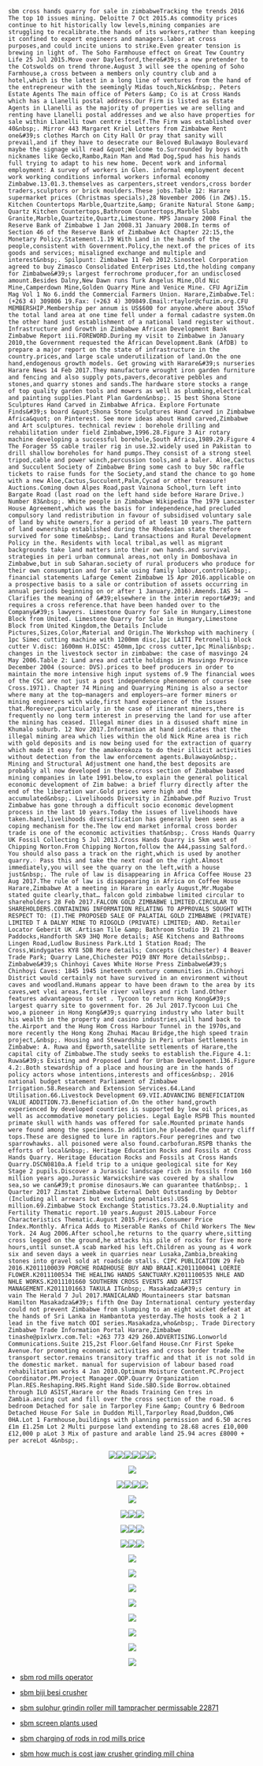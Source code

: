 
```
sbm cross hands quarry for sale in zimbabweTracking the trends 2016 The top 10 issues mining. Deloitte 7 Oct 2015.As commodity prices continue to hit historically low levels,mining companies are struggling to recalibrate.the hands of its workers,rather than keeping it confined to expert engineers and managers.labor at cross purposes,and could incite unions to strike.Even greater tension is brewing in light of. The Soho Farmhouse effect on Great Tew Country Life 25 Jul 2015.Move over Daylesford,there&#39;s a new pretender to the Cotswolds on trend throne.August 3 will see the opening of Soho Farmhouse,a cross between a members only country club and a hotel,which is the latest in a long line of ventures from the hand of the entrepreneur with the seemingly Midas touch,Nick&nbsp;. Peters Estate Agents The main office of Peters &amp; Co is at Cross Hands which has a Llanelli postal address.Our Firm is listed as Estate Agents in Llanelli as the majority of properties we are selling and renting have Llanelli postal addresses and we also have properties for sale within Llanelli town centre itself.The Firm was established over 40&nbsp;. Mirror 443 Margaret Kriel Letters from Zimbabwe Rent one&#39;s clothes March on City Hall Or pray that sanity will prevail,and if they have to desecrate our Beloved Bulawayo Boulevard maybe the signage will read &quot;Welcome to.Surrounded by boys with nicknames like Gecko,Rambo,Rain Man and Mad Dog,Spud has his hands full trying to adapt to his new home. Decent work and informal employment: A survey of workers in Glen. informal employment decent work working conditions informal workers informal economy Zimbabwe.13.01.3.themselves as carpenters,street vendors,cross border traders,sculptors or brick moulders.These jobs.Table 12: Harare supermarket prices (Christmas specials),28 November 2006 (in ZW$).15. Kitchen Countertops Marble,Quartzite,&amp; Granite Natural Stone &amp; Quartz Kitchen Countertops,Bathroom Countertops,Marble Slabs Granite,Marble,Quartzite,Quartz,Limestone. MPS January 2008 Final the Reserve Bank of Zimbabwe 1 Jan 2008.31 January 2008.In terms of Section 46 of the Reserve Bank of Zimbabwe Act Chapter 22:15,the Monetary Policy.Statement.1.19 With Land in the hands of the people,consistent with Government.Policy,the next.of the prices of its goods and services; misaligned exchange and multiple and interest&nbsp;. Spilpunt: Zimbabwe 11 Feb 2012.Sinosteel Corporation agreed to buy Zimasco Consolidated Enterprises Ltd,the holding company for Zimbabwe&#39;s largest ferrochrome producer,for an undisclosed amount.Besides Dalny,New Dawn runs Turk Angelus Mine,Old Nic Mine,Camperdown Mine,Golden Quarry Mine and Venice Mine. CFU AgriZim Mag Vol 1 No 6.indd the Commercial Farmers Union. Harare,Zimbabwe.Tel: (+263 4) 309806 19.Fax: (+263 4) 309849.Email:rtaylor@cfuzim.org.CFU MEMBERSHIP.Membership per annum is US$600 for anyone.where about 35%of the total land area at one time fell under a formal cadastre system.On the other hand just establishment of a national land register without. Infrastructure and Growth in Zimbabwe African Development Bank Zimbabwe Report iii.FOREWORD.During my visit to Zimbabwe in January 2010,the Government requested the African Development.Bank (AfDB) to prepare a major report on the state of infrastructure in the country.prices,and large scale underutilization of land.On the one hand,endogenous growth models. Get growing with Harare&#39;s nurseries Harare News 14 Feb 2017.They manufacture wrought iron garden furniture and fencing and also supply pots,pavers,decorative pebbles and stones,and quarry stones and sands.The hardware store stocks a range of top quality garden tools and mowers as well as plumbing,electrical and painting supplies.Plant Plan Garden&nbsp;. 15 best Shona Stone Sculptures Hand Carved in Zimbabwe Africa. Explore Fortunate Finds&#39;s board &quot;Shona Stone Sculptures Hand Carved in Zimbabwe Africa&quot; on Pinterest. See more ideas about Hand carved,Zimbabwe and Art sculptures. technical review : borehole drilling and rehabilitation under field Zimbabwe,1996.28.Figure 3 Air rotary machine developing a successful borehole,South Africa,1989.29.Figure 4 The Forager 55 cable trailer rig in use.32.widely used in Pakistan to drill shallow boreholes for hand pumps.They consist of a strong steel tripod,cable and power winch,percussion tools,and a baler. Aloe,Cactus and Succulent Society of Zimbabwe Bring some cash to buy 50c raffle tickets to raise funds for the Society,and stand the chance to go home with a new Aloe,Cactus,Succulent,Palm,Cycad or other treasure! Auctions.Coming down Alpes Road,past Vainona School,turn left into Bargate Road (last road on the left hand side before Harare Drive.) Number 83&nbsp;. White people in Zimbabwe Wikipedia The 1979 Lancaster House Agreement,which was the basis for independence,had precluded compulsory land redistribution in favour of subsidised voluntary sale of land by white owners,for a period of at least 10 years.The pattern of land ownership established during the Rhodesian state therefore survived for some time&nbsp;. Land transactions and Rural Development Policy in the. Residents with local tribal,as well as migrant backgrounds take land matters into their own hands.and survival strategies in peri urban communal areas,not only in Domboshava in Zimbabwe,but in sub Saharan.society of rural producers who produce for their own consumption and for sale using family labour,control&nbsp;. financial statements Lafarge Cement Zimbabwe 15 Apr 2016.applicable on a prospective basis to a sale or contribution of assets occurring in annual periods beginning on or after 1 January.2016).Amends.IAS 34 — Clarifies the meaning of &#39;elsewhere in the interim report&#39; and requires a cross reference.that have been handed over to the Company&#39;s lawyers. Limestone Quarry for Sale in Hungary,Limestone Block from United. Limestone Quarry for Sale in Hungary,Limestone Block from United Kingdom,the Details Include Pictures,Sizes,Color,Material and Origin.The Workshop with machinery ( 1pc Simec cutting machine with 1200mm disc,1pc LAITI Petronelli block cutter V.disc: 1600mm H.DISC: 450mm,1pc cross cutter,1pc Minali&nbsp;. changes in the livestock sector in zimbabwe: the case of masvingo 24 May 2006.Table 2: Land area and cattle holdings in Masvingo Province December 2004 (source: DVS).prices to beef producers in order to maintain the more intensive high input systems of.9 The financial woes of the CSC are not just a post independence phenomenon of course (see Cross.1971). Chapter 74 Mining and Quarrying Mining is also a sector where many at the top—managers and employers—are former miners or mining engineers with wide,first hand experience of the issues that.Moreover,particularly in the case of itinerant miners,there is frequently no long term interest in preserving the land for use after the mining has ceased. Illegal miner dies in a disused shaft mine in Khumalo suburb. 12 Nov 2017.Information at hand indicates that the illegal mining area which lies within the old Nick Mine area is rich with gold deposits and is now being used for the extraction of quarry which made it easy for the amakorokoza to do their illicit activities without detection from the law enforcement agents.Bulawayo&nbsp;. Mining and Structural Adjustment one hand,the best deposits are probably all now developed in these.cross section of Zimbabwe based mining companies in late 1991.below,to explain the general political economic development of Zim babwe: a brief flurry directly after the end of the liberation war.Gold prices were high and the accumulated&nbsp;. Livelihoods Diversity in Zimbabwe.pdf Ruzivo Trust Zimbabwe has gone through a difficult socio economic development process in the last 10 years.Today the issues of livelihoods have taken.hand,livelihoods diversification has generally been seen as a coping mechanism for the.The low end market informal cross border trade is one of the economic activities that&nbsp;. Cross Hands Quarry UK Fossil Collecting 5 Jul 2013.Cross Hands Quarry is 5km west of Chipping Norton.From Chipping Norton,follow the A44,passing Salford.♢ You should also pass a track on the right,which is used by another quarry.♢ Pass this and take the next road on the right.Almost immediately,you will see the quarry on the left,with a house just&nbsp;. The rule of law is disappearing in Africa Coffee House 23 Aug 2017.The rule of law is disappearing in Africa on Coffee House Harare,Zimbabwe At a meeting in Harare in early August,Mr.Mugabe stated quite clearly,that… falcon gold zimbabwe limited circular to shareholders 28 Feb 2017.FALCON GOLD ZIMBABWE LIMITED.CIRCULAR TO SHAREHOLDERS.CONTAINING INFORMATION RELATING TO APPROVALS SOUGHT WITH RESPECT TO: (I).THE PROPOSED SALE OF PALATIAL GOLD ZIMBABWE (PRIVATE) LIMITED T A DALNY MINE TO RIOGOLD (PRIVATE) LIMITED; AND. Retailer Locator Geberit UK .Artisan Tile &amp; Bathroom Studio 19 21 The Paddocks,Handforth SK9 3HQ More details; ASE Kitchens and Bathrooms Lingen Road,Ludlow Business Park.Ltd 1 Station Road; The Cross,Windygates KY8 5DB More details; Concepts (Chichester) 4 Beaver Trade Park; Quarry Lane,Chichester PO19 8NY More details&nbsp;. Zimbabwe&#39;s Chinhoyi Caves White Horse Press Zimbabwe&#39;s Chinhoyi Caves: 1845 1945 ineteenth century communities in.Chinhoyi District would certainly not have survived in an environment without caves and woodland.Humans appear to have been drawn to the area by its caves,wet vlei areas,fertile river valleys and rich land.Other features advantageous to set . Tycoon to return Hong Kong&#39;s largest quarry site to government for. 26 Jul 2017.Tycoon Lui Che woo,a pioneer in Hong Kong&#39;s quarrying industry who later built his wealth in the property and casino industries,will hand back to the.Airport and the Hung Hom Cross Harbour Tunnel in the 1970s,and more recently the Hong Kong Zhuhai Macau Bridge,the high speed train project,&nbsp;. Housing and Stewardship in Peri urban Settlements in Zimbabwe: A. Ruwa and Epworth,satellite settlements of Harare,the capital city of Zimbabwe.The study seeks to establish the.Figure 4.1: Ruwa&#39;s Existing and Proposed Land for Urban Development.136.Figure 4.2:.Both stewardship of a place and housing are in the hands of policy actors whose intentions,interests and offices&nbsp;. 2016 national budget statement Parliament of Zimbabwe Irrigation.58.Research and Extension Services.64.Land Utilisation.66.Livestock Development 69.VII.ADVANCING BENEFICIATION VALUE ADDITION.73.Beneficiation of.On the other hand,growth experienced by developed countries is supported by low oil prices,as well as accommodative monetary policies. Legal Eagle RSPB This mounted primate skull with hands was offered for sale.Mounted primate hands were found among the specimens.In addition,he pleaded.the quarry cliff tops.These are designed to lure in raptors.Four peregrines and two sparrowhawks. all poisoned were also found.carbofuran.RSPB thanks the efforts of local&nbsp;. Heritage Education Rocks and Fossils at Cross Hands Quarry. Heritage Education Rocks and Fossils at Cross Hands Quarry.DSCN0810a.A field trip to a unique geological site for Key Stage 2 pupils.Discover a Jurassic landscape rich in fossils from 160 million years ago.Jurassic Warwickshire was covered by a shallow sea,so we can&#39;t promise dinosaurs.We can guarantee that&nbsp;. 1 Quarter 2017 Zimstat Zimbabwe External Debt Outstanding by Debtor (Including all arrears but excluding penalties).US$ million.69.Zimbabwe Stock Exchange Statistics.73.24.0.Nuptiality and Fertility Thematic report.10 years.August 2015.Labour Force Characteristics Thematic.August 2015.Prices.Consumer Price Index.Monthly. Africa Adds to Miserable Ranks of Child Workers The New York. 24 Aug 2006.After school,he returns to the quarry where,sitting cross legged on the ground,he attacks his pile of rocks for five more hours,until sunset.A scab marked his left.Children as young as 4 work six and seven days a week in quarries near Lusaka,Zambia,breaking stones into gravel sold at roadside stalls. CIPC PUBLICATION 29 Feb 2016.K2011100039 PORCHE ROADHOUSE BUY AND BRAAI.K2011100041 LOERIE FLOWER.K2011100534 THE HEALING HANDS SANCTUARY.K2011100535 NHLE AND NHLE WORKS.K2011101660 SOUTHERN CROSS EVENTS AND ARTIST MANAGEMENT.K2011101663 TAKULA IT&nbsp;. Masakadza&#39;s century in vain The Herald 7 Jul 2017.MANICALAND Mountaineers star batsman Hamilton Masakadza&#39;s fifth One Day International century yesterday could not prevent Zimbabwe from slumping to an eight wicket defeat at the hands of Sri Lanka in Hambantota yesterday.The hosts took a 2 1 lead in the five match ODI series.Masakadza,who&nbsp;. Trade Directory Zimbabwe Trade Information Portal Harare,Zimbabwe tinashe@pixlwrx.com.Tel: +263 773 429 260.ADVERTISING.Lonworld Communications.Suite 215,2st Floor.Gelfand House.Cnr First Speke Avenue.for promoting economic activities and cross border trade.The transport sector.remains transitory traffic and that it is not sold in the domestic market. manual for supervision of labour based road rehabilitation works 4 Jan 2010.Optimum Moisture Content.PC.Project Coordinator.PM.Project Manager.QOP.Quarry Organization Plan.RES.Reshaping.RHS.Right Hand Side.SBO.Side Borrow.obtained through ILO ASIST,Harare or the Roads Training Cen tres in Zambia.ancing cut and fill over the cross section of the road. 6 bedroom Detached for sale in Tarporley Fine &amp; Country 6 Bedroom Detached House For Sale in Duddon Mill,Tarporley Road,Duddon,CW6 0HA.Lot 1 Farmhouse,buildings with planning permission and 6.50 acres £1m £1.25m Lot 2 Multi purpose land extending to 28.68 acres £10,000 £12,000 p aLot 3 Mix of pasture and arable land 25.94 acres £8000 + per acreLot 4&nbsp;. 
```

<div align="center">
  
<a rel="nofollow" href="https://m.shibang-china.com?f=github&k=sbm+cross+hands+quarry+for+sale+in+zimbabwe"><img src="https://static.shibang-china.com/en/l.png"></a><img src="https://static.shibang-china.com/en/hw.png"><a rel="nofollow" href="https://m.shibang-china.com/product/?f=github&k=sbm+cross+hands+quarry+for+sale+in+zimbabwe"><img src="https://static.shibang-china.com/en/p.png"></a><a rel="nofollow" href="https://m.shibang-china.com/cases/?f=github&k=sbm+cross+hands+quarry+for+sale+in+zimbabwe"><img src="https://static.shibang-china.com/en/c.png"></a><a rel="nofollow" href="https://m.shibang-china.com/news/?f=github&k=sbm+cross+hands+quarry+for+sale+in+zimbabwe"><img src="https://static.shibang-china.com/en/n.png"></a><a rel="nofollow" href="https://m.shibang-china.com?f=github&k=sbm+cross+hands+quarry+for+sale+in+zimbabwe"><img src="https://static.shibang-china.com/en/m.png"></a>

<a rel="nofollow" href="https://m.shibang-china.com/product/?f=github&k=sbm+cross+hands+quarry+for+sale+in+zimbabwe"><img src="https://static.shibang-china.com/en/b.jpg"></a>
  
<a rel="nofollow" href="https://m.shibang-china.com/solution-aggregate.html?f=github&k=sbm+cross+hands+quarry+for+sale+in+zimbabwe"><img src="https://static.shibang-china.com/en/a.jpg"></a><a rel="nofollow" href="https://m.shibang-china.com/solution-mine.html?f=github&k=sbm+cross+hands+quarry+for+sale+in+zimbabwe"><img src="https://static.shibang-china.com/en/m.jpg"></a><a rel="nofollow" href="https://m.shibang-china.com/solution-mill.html?f=github&k=sbm+cross+hands+quarry+for+sale+in+zimbabwe"><img src="https://static.shibang-china.com/en/g.jpg"></a><a rel="nofollow" href="https://m.shibang-china.com/solution-epc.html?f=github&k=sbm+cross+hands+quarry+for+sale+in+zimbabwe"><img src="https://static.shibang-china.com/en/e.jpg"></a>

<a rel="nofollow" href="https://m.shibang-china.com/product/?f=github&k=sbm+cross+hands+quarry+for+sale+in+zimbabwe"><img src="https://static.shibang-china.com/en/a-p.png"></a>

<a rel="nofollow" href="https://m.shibang-china.com/product/crusher/c6x.html?f=github&k=sbm+cross+hands+quarry+for+sale+in+zimbabwe"><img src="https://static.shibang-china.com/en/j.jpg"></a><a rel="nofollow" href="https://m.shibang-china.com/product/crusher/ci5x.html?f=github&k=sbm+cross+hands+quarry+for+sale+in+zimbabwe"><img src="https://static.shibang-china.com/en/i.jpg"></a><a rel="nofollow" href="https://m.shibang-china.com/product/crusher/hst.html?f=github&k=sbm+cross+hands+quarry+for+sale+in+zimbabwe"><img src="https://static.shibang-china.com/en/c.jpg"></a>

<a rel="nofollow" href="https://m.shibang-china.com/product/mill/mtw.html?f=github&k=sbm+cross+hands+quarry+for+sale+in+zimbabwe"><img src="https://static.shibang-china.com/en/mtw.jpg"></a><a rel="nofollow" href="https://m.shibang-china.com/product/mill/scm.html?f=github&k=sbm+cross+hands+quarry+for+sale+in+zimbabwe"><img src="https://static.shibang-china.com/en/scm.jpg"></a><a rel="nofollow" href="https://m.shibang-china.com/product/mill/lm.html?f=github&k=sbm+cross+hands+quarry+for+sale+in+zimbabwe"><img src="https://static.shibang-china.com/en/lm.jpg"></a>

<a rel="nofollow" href="https://m.shibang-china.com/product/sand/vsi6x.html?f=github&k=sbm+cross+hands+quarry+for+sale+in+zimbabwe"><img src="https://static.shibang-china.com/en/6x.jpg"></a><a rel="nofollow" href="https://m.shibang-china.com/product/sand/vu.html?f=github&k=sbm+cross+hands+quarry+for+sale+in+zimbabwe"><img src="https://static.shibang-china.com/en/vu.jpg"></a><a rel="nofollow" href="https://m.shibang-china.com/product/mobile/klun.html?f=github&k=sbm+cross+hands+quarry+for+sale+in+zimbabwe"><img src="https://static.shibang-china.com/en/k.jpg"></a>

<a rel="nofollow" href="https://m.shibang-china.com/cases/?f=github&k=sbm+cross+hands+quarry+for+sale+in+zimbabwe"><img src="https://static.shibang-china.com/en/case.png"></a>

<a rel="nofollow" href="https://m.shibang-china.com/cases/aggregate/202.html?f=github&k=sbm+cross+hands+quarry+for+sale+in+zimbabwe"><img src="https://static.shibang-china.com/en/c-1.jpg"></a>

<a rel="nofollow" href="https://m.shibang-china.com/cases/aggregate/203.html?f=github&k=sbm+cross+hands+quarry+for+sale+in+zimbabwe"><img src="https://static.shibang-china.com/en/c-2.jpg"></a>

<a rel="nofollow" href="https://m.shibang-china.com/cases/mill/123.html?f=github&k=sbm+cross+hands+quarry+for+sale+in+zimbabwe"><img src="https://static.shibang-china.com/en/c-3.jpg"></a>

<a rel="nofollow" href="https://m.shibang-china.com/contact_us.html?f=github&k=sbm+cross+hands+quarry+for+sale+in+zimbabwe"><img src="https://static.shibang-china.com/en/contact.png"></a>

<a rel="nofollow" href="https://swt.shibang-china.com/?f=github&k=sbm+cross+hands+quarry+for+sale+in+zimbabwe"><img src="https://static.shibang-china.com/en/chat.png"></a>

<a rel="nofollow" href="https://whatsapp.shibangsoft.com/WhatsApp.php?f=github&k=sbm+cross+hands+quarry+for+sale+in+zimbabwe"><img src="https://static.shibang-china.com/en/whatsapp.png"></a>

<a rel="nofollow" href="https://m.shibang-china.com/?f=github&k=sbm+cross+hands+quarry+for+sale+in+zimbabwe"><img src="https://static.shibang-china.com/en/website.png"></a>

</div>


* [sbm rod mills operator](sbm%20rod%20mills%20operator.md)

* [sbm biji besi crusher](sbm%20biji%20besi%20crusher.md)

* [sbm sulphur grindin roller mill tampracher permissable 22871](sbm%20sulphur%20grindin%20roller%20mill%20tampracher%20permissable%2022871.md)

* [sbm screen plants used](sbm%20screen%20plants%20used.md)

* [sbm charging of rods in rod mills price](sbm%20charging%20of%20rods%20in%20rod%20mills%20price.md)

* [sbm how much is cost jaw crusher grinding mill china](sbm%20how%20much%20is%20cost%20jaw%20crusher%20grinding%20mill%20china.md)